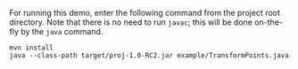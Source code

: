 For running this demo, enter the following command from the project root
directory. Note that there is no need to run `javac`; this will be done
on-the-fly by the `java` command.

```
mvn install
java --class-path target/proj-1.0-RC2.jar example/TransformPoints.java
```
